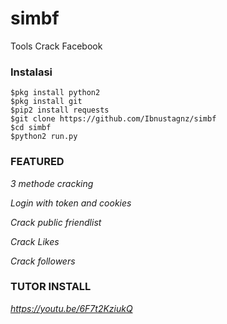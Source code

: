# simbf
Tools Crack Facebook
### Instalasi
```
$pkg install python2
$pkg install git
$pip2 install requests
$git clone https://github.com/Ibnustagnz/simbf
$cd simbf
$python2 run.py
```

### FEATURED
*3 methode cracking*

*Login with token and cookies*

*Crack public friendlist*

*Crack Likes*

*Crack followers*

### TUTOR INSTALL

*https://youtu.be/6F7t2KziukQ*
